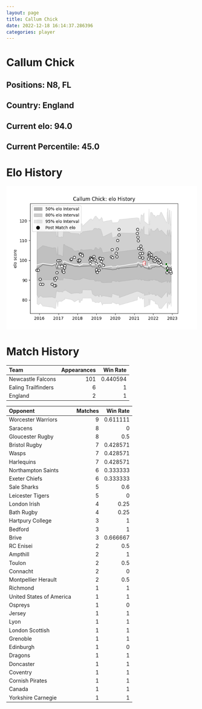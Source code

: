 ```yaml
---  
layout: page  
title: Callum Chick  
date: 2022-12-18 16:14:37.286396  
categories: player  
---
```

# Callum Chick

## Positions: N8, FL

## Country: England

## Current elo: 94.0

## Current Percentile: 45.0

# Elo History


![elo history](history_CallumChick.png)
# Match History


| Team                |   Appearances |   Win Rate |
|:--------------------|--------------:|-----------:|
| Newcastle Falcons   |           101 |   0.440594 |
| Ealing Trailfinders |             6 |   1        |
| England             |             2 |   1        |

| Opponent                 |   Matches |   Win Rate |
|:-------------------------|----------:|-----------:|
| Worcester Warriors       |         9 |   0.611111 |
| Saracens                 |         8 |   0        |
| Gloucester Rugby         |         8 |   0.5      |
| Bristol Rugby            |         7 |   0.428571 |
| Wasps                    |         7 |   0.428571 |
| Harlequins               |         7 |   0.428571 |
| Northampton Saints       |         6 |   0.333333 |
| Exeter Chiefs            |         6 |   0.333333 |
| Sale Sharks              |         5 |   0.6      |
| Leicester Tigers         |         5 |   0        |
| London Irish             |         4 |   0.25     |
| Bath Rugby               |         4 |   0.25     |
| Hartpury College         |         3 |   1        |
| Bedford                  |         3 |   1        |
| Brive                    |         3 |   0.666667 |
| RC Enisei                |         2 |   0.5      |
| Ampthill                 |         2 |   1        |
| Toulon                   |         2 |   0.5      |
| Connacht                 |         2 |   0        |
| Montpellier Herault      |         2 |   0.5      |
| Richmond                 |         1 |   1        |
| United States of America |         1 |   1        |
| Ospreys                  |         1 |   0        |
| Jersey                   |         1 |   1        |
| Lyon                     |         1 |   1        |
| London Scottish          |         1 |   1        |
| Grenoble                 |         1 |   1        |
| Edinburgh                |         1 |   0        |
| Dragons                  |         1 |   1        |
| Doncaster                |         1 |   1        |
| Coventry                 |         1 |   1        |
| Cornish Pirates          |         1 |   1        |
| Canada                   |         1 |   1        |
| Yorkshire Carnegie       |         1 |   1        |